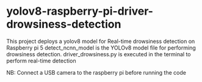 # yolov8-raspberry-pi-driver-drowsiness-detection
This project deploys a yolov8 model for Real-time drowsiness detection on Raspberry pi 5
detect_ncnn_model is the YOLOv8 model file for performing drowsiness detection.
driver_drowsiness.py is executed in the terminal to perform real-time detection

NB: Connect a USB camera to the raspberry pi before running the code

